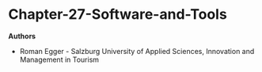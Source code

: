 # Chapter-27-Software-and-Tools
**Authors**
* Roman Egger - Salzburg University of Applied Sciences, Innovation and Management in Tourism
